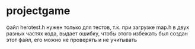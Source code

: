 # projectgame 
файл herotest.h нужен только для тестов, т.к. при загрузке map.h в двух разных частях кода, выдает ошибку, чтобы этого избежать был создан этот файл,
его можно не проверять и не учитывать
